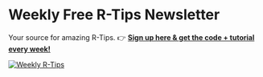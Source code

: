 
# Weekly Free R-Tips Newsletter

Your source for amazing R-Tips. 👉 [__Sign up here & get the code + tutorial every week!__](https://mailchi.mp/business-science/r-tips-newsletter)

[![Weekly R-Tips](img/tues_r_tips.jpg)](https://mailchi.mp/business-science/r-tips-newsletter)
